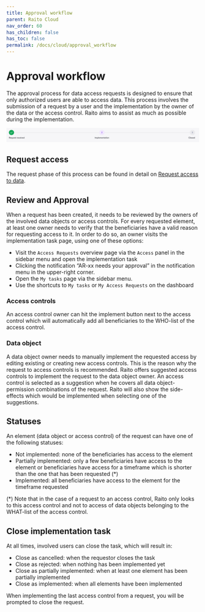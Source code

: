 ```yaml
---
title: Approval workflow
parent: Raito Cloud
nav_order: 60
has_children: false
has_toc: false
permalink: /docs/cloud/approval_workflow
---
```


# Approval workflow

The approval process for data access requests is designed to ensure that only authorized users are able to access data. This process involves the submission of a request by a user and the implementation by the owner of the data or the access control. Raito aims to assist as much as possible during the implementation.

![approval.png](/assets/images/cloud/approval.png)

## Request access

The request phase of this process can be found in detail on [Request access to data](/docs/cloud/request_access).

## Review and Approval

When a request has been created, it needs to be reviewed by the owners of the involved data objects or access controls. For every requested element, at least one owner needs to verify that the beneficiaries have a valid reason for requesting access to it. In order to do so, an owner visits the implementation task page, using one of these options:

- Visit the `Access Requests` overview page via the `Access` panel in the sidebar menu and open the implementation task
- Clicking the notification “AR-xx needs your approval” in the notification menu in the upper-right corner.
- Open the `My tasks` page via the sidebar menu.
- Use the shortcuts to  `My tasks` or  `My Access Requests` on the dashboard

### Access controls

An access control owner can hit the implement button next to the access control which will automatically add all beneficiaries to the WHO-list of the access control.

### Data object

A data object owner needs to manually implement the requested access by editing existing or creating new access controls. This is the reason why the request to access controls is recommended. Raito offers suggested access controls to implement the request to the data object owner. An access control is selected as a suggestion when he covers all data object-permission combinations of the request. Raito will also show the side-effects which would be implemented when selecting one of the suggestions.

## Statuses

An element (data object or access control) of the request can have one of the following statuses:

- Not implemented: none of the beneficiaries has access to the element
- Partially implemented: only a few beneficiaries have access to the element or beneficiaries have access for a timeframe which is shorter than the one that has been requested (*)
- Implemented: all beneficiaries have access to the element for the timeframe requested

(*) Note that in the case of a request to an access control, Raito only looks to this access control and not to access of data objects belonging to the WHAT-list of the access control.

## Close implementation task

At all times, involved users can close the task, which will result in:

- Close as cancelled: when the requestor closes the task
- Close as rejected: when nothing has been implemented yet
- Close as partially implemented: when at least one element has been partially implemented
- Close as implemented: when all elements have been implemented

When implementing the last access control from a request, you will be prompted to close the request.
